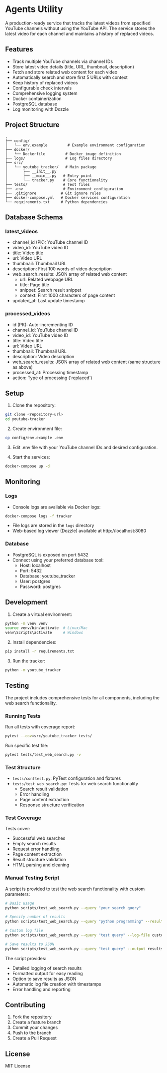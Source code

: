 # Agents Utility

A production-ready service that tracks the latest videos from specified YouTube channels without using the YouTube API. The service stores the latest video for each channel and maintains a history of replaced videos.

## Features

- Track multiple YouTube channels via channel IDs
- Store latest video details (title, URL, thumbnail, description)
- Fetch and store related web content for each video
- Automatically search and store first 5 URLs with context
- Keep history of replaced videos
- Configurable check intervals
- Comprehensive logging system
- Docker containerization
- PostgreSQL database
- Log monitoring with Dozzle

## Project Structure

```
.
├── config/
│   └── env.example         # Example environment configuration
├── docker/
│   └── Dockerfile         # Docker image definition
├── logs/                  # Log files directory
├── src/
│   └── youtube_tracker/   # Main package
│       ├── __init__.py
│       ├── __main__.py   # Entry point
│       └── tracker.py    # Core functionality
├── tests/                # Test files
├── .env                  # Environment configuration
├── .gitignore           # Git ignore rules
├── docker-compose.yml   # Docker services configuration
└── requirements.txt     # Python dependencies
```

## Database Schema

### latest_videos
- channel_id (PK): YouTube channel ID
- video_id: YouTube video ID
- title: Video title
- url: Video URL
- thumbnail: Thumbnail URL
- description: First 100 words of video description
- web_search_results: JSON array of related web content
  - url: Related webpage URL
  - title: Page title
  - snippet: Search result snippet
  - context: First 1000 characters of page content
- updated_at: Last update timestamp

### processed_videos
- id (PK): Auto-incrementing ID
- channel_id: YouTube channel ID
- video_id: YouTube video ID
- title: Video title
- url: Video URL
- thumbnail: Thumbnail URL
- description: Video description
- web_search_results: JSON array of related web content (same structure as above)
- processed_at: Processing timestamp
- action: Type of processing ('replaced')

## Setup

1. Clone the repository:
```bash
git clone <repository-url>
cd youtube-tracker
```

2. Create environment file:
```bash
cp config/env.example .env
```

3. Edit .env file with your YouTube channel IDs and desired configuration.

4. Start the services:
```bash
docker-compose up -d
```

## Monitoring

### Logs
- Console logs are available via Docker logs:
```bash
docker-compose logs -f tracker
```

- File logs are stored in the `logs` directory
- Web-based log viewer (Dozzle) available at http://localhost:8080

### Database
- PostgreSQL is exposed on port 5432
- Connect using your preferred database tool:
  - Host: localhost
  - Port: 5432
  - Database: youtube_tracker
  - User: postgres
  - Password: postgres

## Development

1. Create a virtual environment:
```bash
python -m venv venv
source venv/bin/activate  # Linux/Mac
venv\Scripts\activate     # Windows
```

2. Install dependencies:
```bash
pip install -r requirements.txt
```

3. Run the tracker:
```bash
python -m youtube_tracker
```

## Testing

The project includes comprehensive tests for all components, including the web search functionality.

### Running Tests

Run all tests with coverage report:
```bash
pytest --cov=src/youtube_tracker tests/
```

Run specific test file:
```bash
pytest tests/test_web_search.py -v
```

### Test Structure

- `tests/conftest.py`: PyTest configuration and fixtures
- `tests/test_web_search.py`: Tests for web search functionality
  - Search result validation
  - Error handling
  - Page content extraction
  - Response structure verification

### Test Coverage

Tests cover:
- Successful web searches
- Empty search results
- Request error handling
- Page content extraction
- Result structure validation
- HTML parsing and cleaning

### Manual Testing Script

A script is provided to test the web search functionality with custom parameters:

```bash
# Basic usage
python scripts/test_web_search.py --query "your search query"

# Specify number of results
python scripts/test_web_search.py --query "python programming" --results 3

# Custom log file
python scripts/test_web_search.py --query "test query" --log-file custom_log.log

# Save results to JSON
python scripts/test_web_search.py --query "test query" --output results.json
```

The script provides:
- Detailed logging of search results
- Formatted output for easy reading
- Option to save results as JSON
- Automatic log file creation with timestamps
- Error handling and reporting

## Contributing

1. Fork the repository
2. Create a feature branch
3. Commit your changes
4. Push to the branch
5. Create a Pull Request

## License

MIT License

